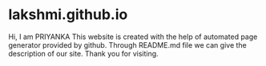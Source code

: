 # lakshmi.github.io
Hi, I am PRIYANKA 
This website is created with the help of automated page generator provided by github. 
Through README.md file we can give the description of our site.
Thank you for visiting.
